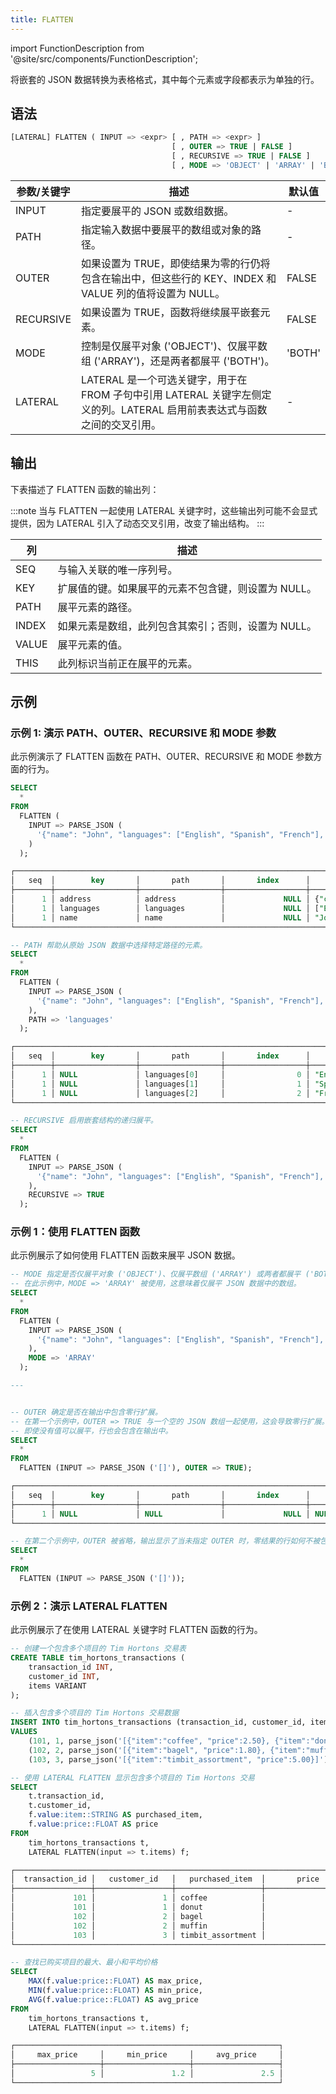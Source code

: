 ```yaml
---
title: FLATTEN
---
```

import FunctionDescription from '@site/src/components/FunctionDescription';

<FunctionDescription description="引入或更新: v1.2.213"/>

将嵌套的 JSON 数据转换为表格格式，其中每个元素或字段都表示为单独的行。

## 语法

```sql
[LATERAL] FLATTEN ( INPUT => <expr> [ , PATH => <expr> ]
                                    [ , OUTER => TRUE | FALSE ]
                                    [ , RECURSIVE => TRUE | FALSE ]
                                    [ , MODE => 'OBJECT' | 'ARRAY' | 'BOTH' ] )
```

| 参数/关键字 | 描述                                                                                                                                                                                                             | 默认值 |
|-------------|------------------------------------------------------------------------------------------------------------------------------------------------------------------------------------------------------------------|--------|
| INPUT       | 指定要展平的 JSON 或数组数据。                                                                                                                                                                                   | -      |
| PATH        | 指定输入数据中要展平的数组或对象的路径。                                                                                                                                                                         | -      |
| OUTER       | 如果设置为 TRUE，即使结果为零的行仍将包含在输出中，但这些行的 KEY、INDEX 和 VALUE 列的值将设置为 NULL。                                                                                                         | FALSE  |
| RECURSIVE   | 如果设置为 TRUE，函数将继续展平嵌套元素。                                                                                                                                                                        | FALSE  |
| MODE        | 控制是仅展平对象 ('OBJECT')、仅展平数组 ('ARRAY')，还是两者都展平 ('BOTH')。                                                                                                                                     | 'BOTH' |
| LATERAL     | LATERAL 是一个可选关键字，用于在 FROM 子句中引用 LATERAL 关键字左侧定义的列。LATERAL 启用前表表达式与函数之间的交叉引用。                                                                                      | -      |

## 输出

下表描述了 FLATTEN 函数的输出列：

:::note
当与 FLATTEN 一起使用 LATERAL 关键字时，这些输出列可能不会显式提供，因为 LATERAL 引入了动态交叉引用，改变了输出结构。
:::

| 列    | 描述                                                                                     |
|-------|------------------------------------------------------------------------------------------|
| SEQ   | 与输入关联的唯一序列号。                                                                 |
| KEY   | 扩展值的键。如果展平的元素不包含键，则设置为 NULL。                                      |
| PATH  | 展平元素的路径。                                                                         |
| INDEX | 如果元素是数组，此列包含其索引；否则，设置为 NULL。                                      |
| VALUE | 展平元素的值。                                                                           |
| THIS  | 此列标识当前正在展平的元素。                                                             |

## 示例

### 示例 1: 演示 PATH、OUTER、RECURSIVE 和 MODE 参数

此示例演示了 FLATTEN 函数在 PATH、OUTER、RECURSIVE 和 MODE 参数方面的行为。

```sql
SELECT
  *
FROM
  FLATTEN (
    INPUT => PARSE_JSON (
      '{"name": "John", "languages": ["English", "Spanish", "French"], "address": {"city": "New York", "state": "NY"}}'
    )
  );

┌────────────────────────────────────────────────────────────────────────────────────────────────────────────────────────────────────────────────────────────────────────────────────────────────────────────┐
│   seq  │        key       │       path       │       index      │               value              │                                                  this                                                 │
├────────┼──────────────────┼──────────────────┼──────────────────┼──────────────────────────────────┼───────────────────────────────────────────────────────────────────────────────────────────────────────┤
│      1 │ address          │ address          │             NULL │ {"city":"New York","state":"NY"} │ {"address":{"city":"New York","state":"NY"},"languages":["English","Spanish","French"],"name":"John"} │
│      1 │ languages        │ languages        │             NULL │ ["English","Spanish","French"]   │ {"address":{"city":"New York","state":"NY"},"languages":["English","Spanish","French"],"name":"John"} │
│      1 │ name             │ name             │             NULL │ "John"                           │ {"address":{"city":"New York","state":"NY"},"languages":["English","Spanish","French"],"name":"John"} │
└────────────────────────────────────────────────────────────────────────────────────────────────────────────────────────────────────────────────────────────────────────────────────────────────────────────┘

-- PATH 帮助从原始 JSON 数据中选择特定路径的元素。
SELECT
  *
FROM
  FLATTEN (
    INPUT => PARSE_JSON (
      '{"name": "John", "languages": ["English", "Spanish", "French"], "address": {"city": "New York", "state": "NY"}}'
    ),
    PATH => 'languages'
  );

┌──────────────────────────────────────────────────────────────────────────────────────────────────────────────────────┐
│   seq  │        key       │       path       │       index      │       value       │              this              │
├────────┼──────────────────┼──────────────────┼──────────────────┼───────────────────┼────────────────────────────────┤
│      1 │ NULL             │ languages[0]     │                0 │ "English"         │ ["English","Spanish","French"] │
│      1 │ NULL             │ languages[1]     │                1 │ "Spanish"         │ ["English","Spanish","French"] │
│      1 │ NULL             │ languages[2]     │                2 │ "French"          │ ["English","Spanish","French"] │
└──────────────────────────────────────────────────────────────────────────────────────────────────────────────────────┘

-- RECURSIVE 启用嵌套结构的递归展平。
SELECT
  *
FROM
  FLATTEN (
    INPUT => PARSE_JSON (
      '{"name": "John", "languages": ["English", "Spanish", "French"], "address": {"city": "New York", "state": "NY"}}'
    ),
    RECURSIVE => TRUE
  );
```

### 示例 1：使用 FLATTEN 函数

此示例展示了如何使用 FLATTEN 函数来展平 JSON 数据。

```sql
-- MODE 指定是否仅展平对象 ('OBJECT')、仅展平数组 ('ARRAY') 或两者都展平 ('BOTH')。
-- 在此示例中，MODE => 'ARRAY' 被使用，这意味着仅展平 JSON 数据中的数组。
SELECT
  *
FROM
  FLATTEN (
    INPUT => PARSE_JSON (
      '{"name": "John", "languages": ["English", "Spanish", "French"], "address": {"city": "New York", "state": "NY"}}'
    ),
    MODE => 'ARRAY'
  );

---


-- OUTER 确定是否在输出中包含零行扩展。
-- 在第一个示例中，OUTER => TRUE 与一个空的 JSON 数组一起使用，这会导致零行扩展。
-- 即使没有值可以展平，行也会包含在输出中。
SELECT
  *
FROM
  FLATTEN (INPUT => PARSE_JSON ('[]'), OUTER => TRUE);

┌─────────────────────────────────────────────────────────────────────────────────────────────────────────┐
│   seq  │        key       │       path       │       index      │       value       │        this       │
├────────┼──────────────────┼──────────────────┼──────────────────┼───────────────────┼───────────────────┤
│      1 │ NULL             │ NULL             │             NULL │ NULL              │ NULL              │
└─────────────────────────────────────────────────────────────────────────────────────────────────────────┘

-- 在第二个示例中，OUTER 被省略，输出显示了当未指定 OUTER 时，零结果的行如何不被包含。
SELECT
  *
FROM
  FLATTEN (INPUT => PARSE_JSON ('[]'));

```

### 示例 2：演示 LATERAL FLATTEN

此示例展示了在使用 LATERAL 关键字时 FLATTEN 函数的行为。

```sql
-- 创建一个包含多个项目的 Tim Hortons 交易表
CREATE TABLE tim_hortons_transactions (
    transaction_id INT,
    customer_id INT,
    items VARIANT
);

-- 插入包含多个项目的 Tim Hortons 交易数据
INSERT INTO tim_hortons_transactions (transaction_id, customer_id, items)
VALUES
    (101, 1, parse_json('[{"item":"coffee", "price":2.50}, {"item":"donut", "price":1.20}]')),
    (102, 2, parse_json('[{"item":"bagel", "price":1.80}, {"item":"muffin", "price":2.00}]')),
    (103, 3, parse_json('[{"item":"timbit_assortment", "price":5.00}]'));

-- 使用 LATERAL FLATTEN 显示包含多个项目的 Tim Hortons 交易
SELECT
    t.transaction_id,
    t.customer_id,
    f.value:item::STRING AS purchased_item,
    f.value:price::FLOAT AS price
FROM
    tim_hortons_transactions t,
    LATERAL FLATTEN(input => t.items) f;

┌───────────────────────────────────────────────────────────────────────────┐
│  transaction_id │   customer_id   │   purchased_item  │       price       │
├─────────────────┼─────────────────┼───────────────────┼───────────────────┤
│             101 │               1 │ coffee            │               2.5 │
│             101 │               1 │ donut             │               1.2 │
│             102 │               2 │ bagel             │               1.8 │
│             102 │               2 │ muffin            │                 2 │
│             103 │               3 │ timbit_assortment │                 5 │
└───────────────────────────────────────────────────────────────────────────┘

-- 查找已购买项目的最大、最小和平均价格
SELECT
    MAX(f.value:price::FLOAT) AS max_price,
    MIN(f.value:price::FLOAT) AS min_price,
    AVG(f.value:price::FLOAT) AS avg_price
FROM
    tim_hortons_transactions t,
    LATERAL FLATTEN(input => t.items) f;

┌───────────────────────────────────────────────────────────┐
│     max_price     │     min_price     │     avg_price     │
├───────────────────┼───────────────────┼───────────────────┤
│                 5 │               1.2 │               2.5 │
└───────────────────────────────────────────────────────────┘
```
